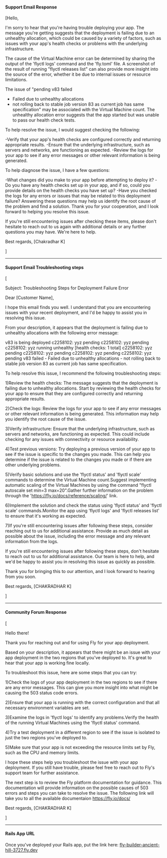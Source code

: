 #### Support Email Response

[Hello,

I'm sorry to hear that you're having trouble deploying your app. The message you're getting suggests that the deployment is failing due to an unhealthy allocation, which could be caused by a variety of factors, such as issues with your app's health checks or problems with the underlying infrastructure.

The cause of the Virtual Machine error can be determined by sharing the output of the 'flyctl logs' command and the 'fly.toml' file. A screenshot of the result of running "flyctl releases list" can also provide more insight into the source of the error, whether it be due to internal issues or resource limitations.

The issue of "pending v83 failed 
- Failed due to unhealthy allocations 
- not rolling back to stable job version 83 as current job has same specification" may be associated with the Virtual Machine count. The unhealthy allocation error suggests that the app started but was unable to pass our health check tests.

To help resolve the issue, I would suggest checking the following:

-Verify that your app's health checks are configured correctly and returning appropriate results.
-Ensure that the underlying infrastructure, such as servers and networks, are functioning as expected.
-Review the logs for your app to see if any error messages or other relevant information is being generated.

To help diagnose the issue, I have a few questions:

-What changes did you make to your app before attempting to deploy it?
-Do you have any health checks set up in your app, and if so, could you provide details on the health checks you have set up?
-Have you checked the logs for any errors or issues that may be related to this deployment failure?
Answering these questions may help us identify the root cause of the problem and find a solution. Thank you for your cooperation, and I look forward to helping you resolve this issue.

If you're still encountering issues after checking these items, please don't hesitate to reach out to us again with additional details or any further questions you may have. We're here to help.

Best regards, 
[Chakradhar K]

]




---

#### Support Email Troubleshooting steps

[
    
Subject: Troubleshooting Steps for Deployment Failure Error

Dear [Customer Name],

I hope this email finds you well. I understand that you are encountering issues with your recent deployment, and I'd be happy to assist you in resolving this issue.

From your description, it appears that the deployment is failing due to unhealthy allocations with the following error message:

v83 is being deployed
c2258102: yyz pending
c2258102: yyz pending
c2258102: yyz running unhealthy [health checks: 1 total]
c2258102: yyz pending
c2258102: yyz pending
c2258102: yyz pending
c2258102: yyz pending v83 failed - Failed due to unhealthy allocations - not rolling back to stable job version 83 as current job has same specification.

To help resolve this issue, I recommend the following troubleshooting steps:




1)Review the health checks: The message suggests that the deployment is failing due to unhealthy allocations. Start by reviewing the health checks for your app to ensure that they are configured correctly and returning appropriate results.

2)Check the logs: Review the logs for your app to see if any error messages or other relevant information is being generated. This information may help you identify the root cause of the issue.

3)Verify infrastructure: Ensure that the underlying infrastructure, such as servers and networks, are functioning as expected. This could include checking for any issues with connectivity or resource availability.

4)Test previous versions: Try deploying a previous version of your app to see if the issue is specific to the changes you made. This can help you determine if the issue is related to the changes you made or if there are other underlying problems.

5)Verify basic solutions and use the 'flyctl status' and 'flyctl scale' commands to determine the Virtual Machine count.Suggest implementing automatic scaling of the Virtual Machines by using the command "flyctl autoscale set min=3 max=20".Gather further information on the problem through the 'https://fly.io/docs/reference/scaling/' link.

6)Implement the solution and check the status using 'flyctl status' and 'flyctl scale' commands.Monitor the app using 'flyctl logs' and 'flyctl releases list' to ensure that it's working as expected.

7)If you're still encountering issues after following these steps, consider reaching out to us for additional assistance. Provide as much detail as possible about the issue, including the error message and any relevant information from the logs.



If you're still encountering issues after following these steps, don't hesitate to reach out to us for additional assistance. Our team is here to help, and we'd be happy to assist you in resolving this issue as quickly as possible.

Thank you for bringing this to our attention, and I look forward to hearing from you soon.

Best regards,
[CHAKRADHAR K]

]

---

#### Community Forum Response

[
    
Hello there!

Thank you for reaching out and for using Fly for your app deployment.

Based on your description, it appears that there might be an issue with your app deployment in the two regions that you've deployed to. It's great to hear that your app is working fine locally.

To troubleshoot this issue, here are some steps that you can try:

1)Check the logs of your app deployment in the two regions to see if there are any error messages. This can give you more insight into what might be causing the 503 status code errors.

2)Ensure that your app is running with the correct configuration and that all necessary environment variables are set.

3)Examine the logs in 'flyctl logs' to identify any problems.Verify the health of the running Virtual Machines using the 'flyctl status' command.

4)Try a test deployment in a different region to see if the issue is isolated to just the two regions you've deployed to.

5)Make sure that your app is not exceeding the resource limits set by Fly, such as the CPU and memory limits.

I hope these steps help you troubleshoot the issue with your app deployment. If you still have trouble, please feel free to reach out to Fly's support team for further assistance.

The next step is to review the Fly platform documentation for guidance. This documentation will provide information on the possible causes of 503 errors and steps you can take to resolve the issue. The following link will take you to all the available documentaion https://fly.io/docs/

Best regards,
[CHAKRADHAR K]

]

---

#### Rails App URL

Once you've deployed your Rails app, put the link here: [fly-builder-ancient-hill-3727.fly.dev](https://restless-glitter-972.fly.dev/)
